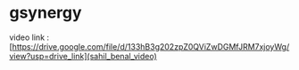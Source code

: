 # gsynergy
video link : [https://drive.google.com/file/d/133hB3g202zpZ0QViZwDGMfJRM7xjoyWg/view?usp=drive_link](sahil_benal_video)
